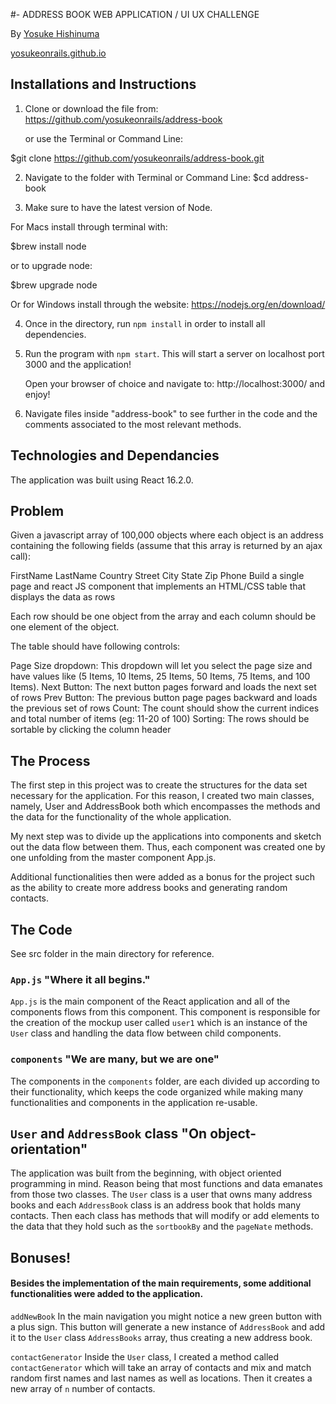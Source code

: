 
#- ADDRESS BOOK WEB APPLICATION / UI UX CHALLENGE

By [Yosuke Hishinuma](mailto:yosukeonrails@gmail.com)

[yosukeonrails.github.io](https://github.com/yosukeonrails)

## Installations and Instructions

1. Clone or download the file from:
   https://github.com/yosukeonrails/address-book

   or use the Terminal or Command Line:

  $git clone https://github.com/yosukeonrails/address-book.git

2. Navigate to the folder with Terminal or Command Line:
   $cd address-book

3. Make sure to have the latest version of Node.
 
 For Macs install through terminal with:

  $brew install node

 or to upgrade node:
 
  $brew upgrade node 

 Or for Windows install through the website:
 https://nodejs.org/en/download/

4. Once in the directory, run `npm install` in order to install all dependencies. 
   
5. Run the program with `npm start`. This will start a server on localhost port 3000 and the application!

   Open your browser of choice and navigate to: http://localhost:3000/ and enjoy!

8. Navigate files inside "address-book" to see further in the code and the comments associated to the most relevant methods.


## Technologies and Dependancies 

  The application was built using React 16.2.0.

## Problem

Given a javascript array of 100,000 objects where each object is an address containing the following fields (assume that this array is returned by an ajax call):

FirstName
LastName
Country
Street
City
State
Zip
Phone
Build a single page and react JS component that implements an HTML/CSS table that displays the data as rows

Each row should be one object from the array and each column should be one element of the object.

The table should have following controls:

Page Size dropdown: This dropdown will let you select the page size and have values like (5 Items, 10 Items, 25 Items, 50 Items, 75 Items, and 100 Items).
Next Button: The next button pages forward and loads the next set of rows
Prev Button: The previous button page pages backward and loads the previous set of rows
Count: The count should show the current indices and total number of items (eg: 11-20 of 100)
Sorting: The rows should be sortable by clicking the column header

## The Process

The first step in this project was to create the structures for the data set necessary for the application. For this reason, I created two main classes, namely, User and AddressBook both which encompasses the methods and the data for the functionality of the whole application.

My next step was to divide up the applications into components and sketch out the data flow between them. Thus, each component was created one by one unfolding from the master component App.js. 

Additional functionalities then were added as a bonus for the project such as the ability to create more address books and generating random contacts.


## The Code

See src folder in the main directory for reference.
   
  ### `App.js`  "Where it all begins."
  
  `App.js` is the main component of the React application and all of the components flows from this component.
   This component is responsible for the creation of the mockup user called `user1` which is an instance of the `User` class and handling the data flow between child components. 


  ### `components` "We are many, but we are one"  
  
  The components in the `components` folder, are each divided up according to their functionality, which keeps the code organized while making many functionalities and components in the application re-usable. 

  ## `User` and `AddressBook` class  "On object-orientation"

  The application was built from the beginning, with object oriented programming in mind. Reason being that most functions and data emanates from those two classes.
  The `User` class is a user that owns many address books and each `AddressBook` class is an address book that holds many contacts. Then each class has methods that will modify or add elements to the data that they hold such as the `sortbookBy` and the `pageNate` methods.

 
## Bonuses!

#### Besides the implementation of the main requirements, some additional functionalities were added to the application.

  `addNewBook`
  In the main navigation you might notice a new green button with a plus sign. This button will generate a new instance of `AddressBook` and add it to the `User` class `AddressBooks` array, thus creating a new address book.

  `contactGenerator`
    Inside the `User` class, I created a method called `contactGenerator` which will take an array of contacts and mix and match random first names and last names as well as locations. Then it creates a new array of `n` number of contacts.



